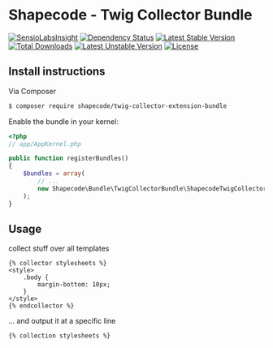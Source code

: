 # Shapecode - Twig Collector Bundle

[![SensioLabsInsight](https://insight.sensiolabs.com/projects/b2a154f2-2757-44c5-b679-6a11e922292c/mini.png)](https://insight.sensiolabs.com/projects/b2a154f2-2757-44c5-b679-6a11e922292c)
[![Dependency Status](https://www.versioneye.com/user/projects/5589a7da306662001a00025f/badge.svg?style=flat)](https://www.versioneye.com/user/projects/5589a7da306662001a00025f)
[![Latest Stable Version](https://poser.pugx.org/shapecode/twig-collector-extension-bundle/v/stable)](https://packagist.org/packages/shapecode/twig-collector-extension-bundle) 
[![Total Downloads](https://poser.pugx.org/shapecode/twig-collector-extension-bundle/downloads)](https://packagist.org/packages/shapecode/twig-collector-extension-bundle) 
[![Latest Unstable Version](https://poser.pugx.org/shapecode/twig-collector-extension-bundle/v/unstable)](https://packagist.org/packages/shapecode/twig-collector-extension-bundle) 
[![License](https://poser.pugx.org/shapecode/twig-collector-extension-bundle/license)](https://packagist.org/packages/shapecode/twig-collector-extension-bundle)

## Install instructions

Via Composer

``` bash
$ composer require shapecode/twig-collector-extension-bundle
```

Enable the bundle in your kernel:

``` php
<?php
// app/AppKernel.php

public function registerBundles()
{
    $bundles = array(
        // ...
        new Shapecode\Bundle\TwigCollectorBundle\ShapecodeTwigCollectorBundle(),
    );
}
```

## Usage

collect stuff over all templates

``` twig
{% collector stylesheets %}
<style>
    .body {
        margin-bottom: 10px;
    }
</style>
{% endcollector %}
```

... and output it at a specific line 

``` twig
{% collection stylesheets %}
```
